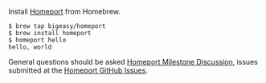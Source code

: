 Install [Homeport](https://github.com/bigeasy/homeport) from Homebrew.

```
$ brew tap bigeasy/homeport
$ brew install homeport
$ homeport hello
hello, world
```

General questions should be asked [Homeport Milestone
Discussion](https://github.com/bigeasy/homeport/issues/1), issues submitted at
the [Homeport GitHub Issues](https://github.com/bigeasy/homeport/issues).
